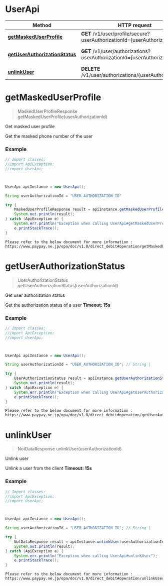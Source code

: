 # UserApi

Method | HTTP request | Description
------------- | ------------- | -------------
[**getMaskedUserProfile**](UserApi.md#getMaskedUserProfile) | **GET** /v1/user/profile/secure?userAuthorizationId&#x3D;{userAuthorizationId} | Get masked user profile
[**getUserAuthorizationStatus**](UserApi.md#getUserAuthorizationStatus) | **GET** /v1/user/authorizations?userAuthorizationId&#x3D;{userAuthorizationId} | Get user authorization status
[**unlinkUser**](UserApi.md#unlinkUser) | **DELETE** /v1/user/authorizations/{userAuthorizationId} | Unlink user


<a name="getMaskedUserProfile"></a>
# **getMaskedUserProfile**
> MaskedUserProfileResponse getMaskedUserProfile(userAuthorizationId)

Get masked user profile

Get the masked phone number of the user 

### Example
```java
// Import classes:
//import ApiException;
//import UserApi;



UserApi apiInstance = new UserApi();

String userAuthorizationId = "USER_AUTHORIZATION_ID"  

try {
    MaskedUserProfileResponse result = apiInstance.getMaskedUserProfile(userAuthorizationId);
    System.out.println(result);
} catch (ApiException e) {
    System.err.println("Exception when calling UserApi#getMaskedUserProfile");
    e.printStackTrace();
}
```
```
Please refer to the below document for more information :
https://www.paypay.ne.jp/opa/doc/v1.0/direct_debit#operation/getMaskedUserProfile
```

<a name="getUserAuthorizationStatus"></a>
# **getUserAuthorizationStatus**
> UserAuthorizationStatus getUserAuthorizationStatus(userAuthorizationId)

Get user authorization status

Get the authorization status of a user  **Timeout: 15s** 

### Example
```java
// Import classes:
//import ApiException;
//import UserApi;



UserApi apiInstance = new UserApi();

String userAuthorizationId = "USER_AUTHORIZATION_ID"; // String | 

try {
    UserAuthorizationStatus result = apiInstance.getUserAuthorizationStatus(userAuthorizationId);
    System.out.println(result);
} catch (ApiException e) {
    System.err.println("Exception when calling UserApi#getUserAuthorizationStatus");
    e.printStackTrace();
}
```

```
Please refer to the below document for more information :
https://www.paypay.ne.jp/opa/doc/v1.0/direct_debit#operation/getUserAuthorizationStatus
```

<a name="unlinkUser"></a>
# **unlinkUser**
> NotDataResponse unlinkUser(userAuthorizationId)

Unlink user

Unlink a user from the client  **Timeout: 15s** 

### Example
```java
// Import classes:
//import ApiException;
//import UserApi;



UserApi apiInstance = new UserApi();

String userAuthorizationId = "USER_AUTHORIZATION_ID"; // String | 

try {
    NotDataResponse result = apiInstance.unlinkUser(userAuthorizationId);
    System.out.println(result);
} catch (ApiException e) {
    System.err.println("Exception when calling UserApi#unlinkUser");
    e.printStackTrace();
}
```

```
Please refer to the below document for more information :
https://www.paypay.ne.jp/opa/doc/v1.0/direct_debit#operation/unlinkUser
```



